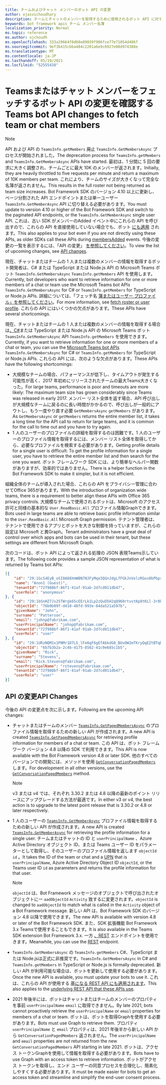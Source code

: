 ```yaml
---
title: チームおよびチャット メンバーのボット API の変更
author: ojasvichoudhary
description: チームとチャットのメンバーを取得するために使用されるボット API に対する今後の変更と進行中の変更について説明します。
keywords: bot framework apis チーム メンバー名簿
localization_priority: Normal
ms.topic: reference
ms.author: ojchoudh
ms.openlocfilehash: 333a29664f0d60e89039f906fce77e71054d486f
ms.sourcegitcommit: 9ef3b415cbba484c2201abe9c6927e08d974388e
ms.translationtype: MT
ms.contentlocale: ja-JP
ms.lasthandoff: 05/19/2021
ms.locfileid: "52555438"
---
```

# <a name="teams-bot-api-changes-to-fetch-team-or-chat-members"></a><span data-ttu-id="aba1d-104">Teamsまたはチャット メンバーをフェッチするボット API の変更を確認する</span><span class="sxs-lookup"><span data-stu-id="aba1d-104">Teams bot API changes to fetch team or chat members</span></span>

>[!NOTE]
> <span data-ttu-id="aba1d-105">API および API の `TeamsInfo.getMembers` 廃止 `TeamsInfo.GetMembersAsync` プロセスが開始されました。</span><span class="sxs-lookup"><span data-stu-id="aba1d-105">The deprecation process for `TeamsInfo.getMembers` and `TeamsInfo.GetMembersAsync` APIs have started.</span></span> <span data-ttu-id="aba1d-106">最初は、1 分間に 5 回の要求に大きく調整され、チームごとに最大 10K のメンバーが返されます。</span><span class="sxs-lookup"><span data-stu-id="aba1d-106">Initially, they are heavily throttled to five requests per minute and return a maximum of 10K members per team.</span></span> <span data-ttu-id="aba1d-107">これにより、チームのサイズが大きくなって完全な名簿が返されません。</span><span class="sxs-lookup"><span data-stu-id="aba1d-107">This results in the full roster not being returned as team size increases.</span></span>
> <span data-ttu-id="aba1d-108">Bot Framework SDK のバージョン 4.10 以上に更新し、ページ分割された API エンドポイントまたは単一ユーザー `TeamsInfo.GetMemberAsync` API に切り替える必要があります。</span><span class="sxs-lookup"><span data-stu-id="aba1d-108">You must update to version 4.10 or higher of the Bot Framework SDK and switch to the paginated API endpoints, or the `TeamsInfo.GetMemberAsync` single user API.</span></span> <span data-ttu-id="aba1d-109">これは、古い SDK がメンバーのAdded イベント中にこれらの API を呼び出すので、これらの API を直接使用していない場合でも、ボット [にも適用](../bots/how-to/conversations/subscribe-to-conversation-events.md#team-members-added) されます。</span><span class="sxs-lookup"><span data-stu-id="aba1d-109">This also applies to your bot even if you are not directly using these APIs, as older SDKs call these APIs during [membersAdded](../bots/how-to/conversations/subscribe-to-conversation-events.md#team-members-added) events.</span></span> <span data-ttu-id="aba1d-110">今後の変更の一覧を表示するには、「API の変更」 [を参照してください](team-chat-member-api-changes.md#api-changes)。</span><span class="sxs-lookup"><span data-stu-id="aba1d-110">To view the list of upcoming changes, see [API changes](team-chat-member-api-changes.md#api-changes).</span></span> 

<span data-ttu-id="aba1d-111">現在、チャットまたはチームの 1 人または複数のメンバーの情報を取得するボット開発者は、C# または TypeScript または Node.js API の Microsoft Teams ボット `TeamsInfo.GetMembersAsync` `TeamsInfo.getMembers` API を使用します。</span><span class="sxs-lookup"><span data-stu-id="aba1d-111">Currently, bot developers who want to retrieve information for one or more members of a chat or team use the Microsoft Teams bot APIs `TeamsInfo.GetMembersAsync` for C# or `TeamsInfo.getMembers` for TypeScript or Node.js APIs.</span></span> <span data-ttu-id="aba1d-112">詳細については、「フェッチ名 [簿またはユーザー プロファイル」を参照してください](../bots/how-to/get-teams-context.md#fetch-the-roster-or-user-profile)。</span><span class="sxs-lookup"><span data-stu-id="aba1d-112">For more information, see [fetch roster or user profile](../bots/how-to/get-teams-context.md#fetch-the-roster-or-user-profile).</span></span> <span data-ttu-id="aba1d-113">これらの API にはいくつかの欠点があります。</span><span class="sxs-lookup"><span data-stu-id="aba1d-113">These APIs have several shortcomings.</span></span>

<span data-ttu-id="aba1d-114">現在、チャットまたはチームの 1 人または複数のメンバーの情報を取得する場合は[、C#](/microsoftteams/platform/bots/how-to/get-teams-context?tabs=dotnet#fetch-the-roster-or-user-profile)または TypeScript または Node.js API の Microsoft Teams ボット `TeamsInfo.GetMembersAsync` API `TeamsInfo.getMembers` を使用できます。</span><span class="sxs-lookup"><span data-stu-id="aba1d-114">Currently, if you want to retrieve information for one or more members of a chat or team, you can use the [Microsoft Teams bot APIs](/microsoftteams/platform/bots/how-to/get-teams-context?tabs=dotnet#fetch-the-roster-or-user-profile) `TeamsInfo.GetMembersAsync` for C# or `TeamsInfo.getMembers` for TypeScript or Node.js APIs.</span></span> <span data-ttu-id="aba1d-115">これらの API には、次のような欠点があります。</span><span class="sxs-lookup"><span data-stu-id="aba1d-115">These APIs have the following shortcomings:</span></span>

* <span data-ttu-id="aba1d-116">大規模なチームの場合、パフォーマンスが低下し、タイムアウトが発生する可能性が高く、2017 年初めにリリースされたチームの最大Teams大きくなった。</span><span class="sxs-lookup"><span data-stu-id="aba1d-116">For large teams, performance is poor and timeouts are more likely: The maximum team size has grown considerably since Teams was released in early 2017.</span></span> <span data-ttu-id="aba1d-117">メンバー リスト全体を返す場合、API 呼び出しが大規模なチームに戻るのに長い時間がかかるので、呼び出しが一般的にアウトし、もう一度やり直す必要 `GetMembersAsync` `getMembers` があります。</span><span class="sxs-lookup"><span data-stu-id="aba1d-117">As `GetMembersAsync` or `getMembers` returns the entire member list, it takes a long time for the API call to return for large teams, and it is common for the call to time out and you have to try again.</span></span>
* <span data-ttu-id="aba1d-118">1 人のユーザーのプロファイルの詳細を取得するのは困難です。1 人のユーザーのプロファイル情報を取得するには、メンバー リスト全体を取得してから、必要なプロファイルを検索する必要があります。</span><span class="sxs-lookup"><span data-stu-id="aba1d-118">Getting profile details for a single user is difficult: To get the profile information for a single user, you have to retrieve the entire member list and then search for the one you want.</span></span> <span data-ttu-id="aba1d-119">ボット フレームワーク SDK には、より簡単なヘルパー関数がありますが、効率的ではありません。</span><span class="sxs-lookup"><span data-stu-id="aba1d-119">There is a helper function in the Bot Framework SDK to make it simpler, but it is not efficient.</span></span>

<span data-ttu-id="aba1d-120">組織全体のチームが導入された場合、これらの API をプライバシー管理に合わせてOffice 365があります。</span><span class="sxs-lookup"><span data-stu-id="aba1d-120">With the introduction of organization wide teams, there is a requirement to better align these APIs with Office 365 privacy controls.</span></span> <span data-ttu-id="aba1d-121">大規模なチームで使用されるボットは、Microsoft のアクセス許可と同様の基本的な `User.ReadBasic.All` プロファイル情報Graphできます。</span><span class="sxs-lookup"><span data-stu-id="aba1d-121">Bots used in large teams are able to retrieve basic profile information similar to the `User.ReadBasic.All` Microsoft Graph permission.</span></span> <span data-ttu-id="aba1d-122">テナント管理者は、テナントで使用できるアプリとボットを大きな制御を持っていますが、これらの設定は Microsoft と異Graph。</span><span class="sxs-lookup"><span data-stu-id="aba1d-122">Tenant administrators have a great deal of control over which apps and bots can be used in their tenant, but these settings are different from Microsoft Graph.</span></span>

<span data-ttu-id="aba1d-123">次のコードは、ボット API によって返される処理の JSON 表現Teams示しています。</span><span class="sxs-lookup"><span data-stu-id="aba1d-123">The following code provides a sample JSON representation of what is returned by Teams bot APIs:</span></span>

```json
[{
    "id": "29:1GcS4EyB_oSI8A88XmWBN7NJFyMqe3QGnJdgLfFGkJnVelzRGos0bPbpsfJjcbAD22bmKc4GMbrY2g4JDrrA8vM06X1-cHHle4zOE6U4ttcc",
    "name": "Anon1 (Guest)",
    "tenantId":"72f988bf-86f1-41af-91ab-2d7cd011db47",
    "userRole": "anonymous"
}, {
    "id": "29:1bSnHZ7Js2STWrgk6ScEErLk1Lp2zQuD5H2qQ960rtvstKp8tKLl-3r8b6DoW0QxZimuTxk_kupZ1DBMpvIQQUAZL-PNj0EORDvRZXy8kvWk",
    "objectId": "76b0b09f-d410-48fd-993e-84da521a597b",
    "givenName": "John",
    "surname": "Patterson",
    "email": "johnp@fabrikam.com",
    "userPrincipalName": "johnp@fabrikam.com",
    "tenantId":"72f988bf-86f1-41af-91ab-2d7cd011db47",
    "userRole": "user"
}, {
    "id": "29:1URzNQM1x1PNMr1D7L5_lFe6qF6gEfAbkdG8_BUxOW2mTKryQqEZtBTqDt10-MghkzjYDuUj4KG6nvg5lFAyjOLiGJ4jzhb99WrnI7XKriCs",
    "objectId": "6b7b3b2a-2c4b-4175-8582-41c9e685c1b5",
    "givenName": "Rick",
    "surname": "Stevens",
    "email": "Rick.Stevens@fabrikam.com",
    "userPrincipalName": "rstevens@fabrikam.com",
    "tenantId":"72f988bf-86f1-41af-91ab-2d7cd011db47",
    "userRole": "user"
}]
```

## <a name="api-changes"></a><span data-ttu-id="aba1d-124">API の変更</span><span class="sxs-lookup"><span data-stu-id="aba1d-124">API Changes</span></span>

<span data-ttu-id="aba1d-125">今後の API の変更点を次に示します。</span><span class="sxs-lookup"><span data-stu-id="aba1d-125">Following are the upcoming API changes:</span></span>

* <span data-ttu-id="aba1d-126">チャットまたはチームのメンバー [`TeamsInfo.GetPagedMembersAsync`](/microsoftteams/platform/bots/how-to/get-teams-context?tabs=dotnet#fetch-the-roster-or-user-profile) のプロファイル情報を取得するための新しい API が作成されます。</span><span class="sxs-lookup"><span data-stu-id="aba1d-126">A new API is created [`TeamsInfo.GetPagedMembersAsync`](/microsoftteams/platform/bots/how-to/get-teams-context?tabs=dotnet#fetch-the-roster-or-user-profile) for retrieving profile information for members of a chat or team.</span></span> <span data-ttu-id="aba1d-127">この API は、ボット フレームワーク バージョン 4.8 以降の SDK で利用できます。</span><span class="sxs-lookup"><span data-stu-id="aba1d-127">This API is now available with the Bot Framework version 4.8 or later SDK.</span></span> <span data-ttu-id="aba1d-128">他のすべてのバージョンでの開発には、メソッドを使用 [`GetConversationPagedMembers`](/dotnet/api/microsoft.bot.connector.conversationsextensions.getconversationpagedmembersasync?view=botbuilder-dotnet-stable&preserve-view=true) します。</span><span class="sxs-lookup"><span data-stu-id="aba1d-128">For development in all other versions, use the [`GetConversationPagedMembers`](/dotnet/api/microsoft.bot.connector.conversationsextensions.getconversationpagedmembersasync?view=botbuilder-dotnet-stable&preserve-view=true) method.</span></span>

    > [!NOTE]
    > <span data-ttu-id="aba1d-129">v3 または v4 では、それぞれ 3.30.2 または 4.8 以降の最新のポイント リリースにアップグレードする方法が最適です。</span><span class="sxs-lookup"><span data-stu-id="aba1d-129">In either v3 or v4, the best action is to upgrade to the latest point release that is 3.30.2 or 4.8 or later respectively.</span></span>

* <span data-ttu-id="aba1d-130">1 人のユーザーの [`TeamsInfo.GetMemberAsync`](/microsoftteams/platform/bots/how-to/get-teams-context?tabs=dotnet#get-single-member-details) プロファイル情報を取得するための新しい API が作成されます。</span><span class="sxs-lookup"><span data-stu-id="aba1d-130">A new API is created [`TeamsInfo.GetMemberAsync`](/microsoftteams/platform/bots/how-to/get-teams-context?tabs=dotnet#get-single-member-details) for retrieving the profile information for a single user.</span></span> <span data-ttu-id="aba1d-131">チームまたはチャットの ID と[](/windows/win32/ad/naming-properties#userprincipalname) `userPrincipalName` 、Azure Active Directory オブジェクト ID、または Teams ユーザー ID をパラメーターとして取得し、そのユーザーのプロファイル情報を返します `objectId` `id` 。</span><span class="sxs-lookup"><span data-stu-id="aba1d-131">It takes the ID of the team or chat and a [UPN](/windows/win32/ad/naming-properties#userprincipalname) that is `userPrincipalName`, Azure Active Directory Object ID `objectId`, or the Teams user ID `id` as parameters and returns the profile information for that user.</span></span>

    > [!NOTE]
    > <span data-ttu-id="aba1d-132">`objectId` は、Bot Framework メッセージのオブジェクトで呼び出されたオブジェクトに一 `aadObjectId` `Activity` 致するに変更されます。</span><span class="sxs-lookup"><span data-stu-id="aba1d-132">`objectId` is changed to `aadObjectId` to match what is called in the `Activity` object of a Bot Framework message.</span></span> <span data-ttu-id="aba1d-133">新しい API は、Bot Framework SDK のバージョン 4.8 以降で使用できます。</span><span class="sxs-lookup"><span data-stu-id="aba1d-133">The new API is available with version 4.8 or later of the Bot Framework SDK.</span></span> <span data-ttu-id="aba1d-134">また、SDK 拡張機能 Bot Framework 3.x Teamsで使用することもできます。</span><span class="sxs-lookup"><span data-stu-id="aba1d-134">It is also available in the Teams SDK extension Bot Framework 3.x.</span></span> <span data-ttu-id="aba1d-135">一方 [、REST](/microsoftteams/platform/bots/how-to/get-teams-context?tabs=json#get-single-member-details) エンドポイントを使用できます。</span><span class="sxs-lookup"><span data-stu-id="aba1d-135">Meanwhile, you can use the [REST](/microsoftteams/platform/bots/how-to/get-teams-context?tabs=json#get-single-member-details) endpoint.</span></span>

* <span data-ttu-id="aba1d-136">`TeamsInfo.GetMembersAsync` の `TeamsInfo.getMembers` C#、TypeScript または Node.jsは正式に非推奨です。</span><span class="sxs-lookup"><span data-stu-id="aba1d-136">`TeamsInfo.GetMembersAsync` in C# and `TeamsInfo.getMembers` in TypeScript or Node.js is formally deprecated.</span></span> <span data-ttu-id="aba1d-137">新しい API が利用可能な場合は、ボットを更新して使用する必要があります。</span><span class="sxs-lookup"><span data-stu-id="aba1d-137">Once the new API is available, you must update your bots to use it.</span></span> <span data-ttu-id="aba1d-138">これは、これらの API が使用する [基になる REST API にも適用されます](/microsoftteams/platform/bots/how-to/get-teams-context?tabs=json#tabpanel_CeZOj-G++Q_json)。</span><span class="sxs-lookup"><span data-stu-id="aba1d-138">This also applies to the [underlying REST API that these APIs use](/microsoftteams/platform/bots/how-to/get-teams-context?tabs=json#tabpanel_CeZOj-G++Q_json).</span></span>
* <span data-ttu-id="aba1d-139">2021 年後半には、ボットはチャットまたはチームのメンバーのプロパティを事前 `userPrincipalName` `email` に取得できません。</span><span class="sxs-lookup"><span data-stu-id="aba1d-139">By late 2021, bots cannot proactively retrieve the `userPrincipalName` or `email` properties for members of a chat or team.</span></span> <span data-ttu-id="aba1d-140">ボットは、ボットを取得Graphを使用する必要があります。</span><span class="sxs-lookup"><span data-stu-id="aba1d-140">Bots must use Graph to retrieve them.</span></span> <span data-ttu-id="aba1d-141">プロパティ `userPrincipalName` と `email` プロパティは、2021 年後半から新しい API から `GetConversationPagedMembers` 返されません。</span><span class="sxs-lookup"><span data-stu-id="aba1d-141">The `userPrincipalName` and `email` properties are not returned from the new `GetConversationPagedMembers` API starting in late 2021.</span></span> <span data-ttu-id="aba1d-142">ボットは、アクセス トークンGraphを使用して情報を取得する必要があります。</span><span class="sxs-lookup"><span data-stu-id="aba1d-142">Bots have to use Graph with an access token to retrieve information.</span></span> <span data-ttu-id="aba1d-143">ボットがアクセス トークンを取得し、エンド ユーザーの同意プロセスを合理化し、簡素化しやすくする必要があります。</span><span class="sxs-lookup"><span data-stu-id="aba1d-143">It must be made easier for bots to get an access token and streamline and simplify the end-user consent process.</span></span>
